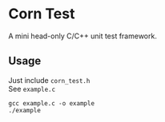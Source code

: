 # Corn Test

A mini head-only C/C++ unit test framework. 

## Usage

Just include `corn_test.h`  
See `example.c`

```shell
gcc example.c -o example
./example
```
